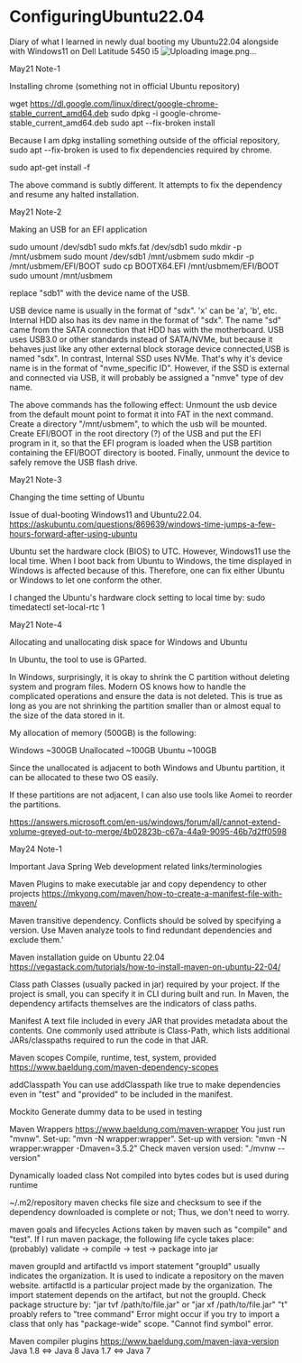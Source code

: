 # ConfiguringUbuntu22.04
Diary of what I learned in newly dual booting my Ubuntu22.04 alongside with Windows11 on Dell Latitude 5450 i5
![Uploading image.png…]()


May21 Note-1

Installing chrome (something not in official Ubuntu repository)

wget https://dl.google.com/linux/direct/google-chrome-stable_current_amd64.deb
sudo dpkg -i google-chrome-stable_current_amd64.deb
sudo apt --fix-broken install

Because I am dpkg installing something outside of the official repository, sudo apt --fix-broken is used to fix dependencies required by chrome. 

sudo apt-get install -f

The above command is subtly different. It attempts to fix the dependency and resume any halted installation. 

May21 Note-2

Making an USB for an EFI application

sudo umount /dev/sdb1
sudo mkfs.fat /dev/sdb1
sudo mkdir -p /mnt/usbmem
sudo mount /dev/sdb1 /mnt/usbmem
sudo mkdir -p /mnt/usbmem/EFI/BOOT
sudo cp BOOTX64.EFI /mnt/usbmem/EFI/BOOT
sudo umount /mnt/usbmem

replace "sdb1" with the device name of the USB. 

USB device name is usually in the format of "sdx". 'x' can be 'a', 'b', etc.
Internal HDD also has its dev name in the format of "sdx". The name "sd" came from the SATA connection that HDD has with the motherboard. 
USB uses USB3.0 or other standards instead of SATA/NVMe, but because it behaves just like any other external block storage device connected,USB is named "sdx". 
In contrast, Internal SSD uses NVMe. That's why it's device name is in the format of "nvme_specific ID". 
However, if the SSD is external and connected via USB, it will probably be assigned a "nmve" type of dev name. 

The above commands has the following effect: 
Unmount the usb device from the default mount point to format it into FAT in the next command. 
Create a directory "/mnt/usbmem", to which the usb will be mounted. 
Create EFI/BOOT in the root directory (?) of the USB and put the EFI program in it, so that the EFI program is loaded when the USB partition containing
the EFI/BOOT directory is booted. 
Finally, unmount the device to safely remove the USB flash drive. 

May21 Note-3

Changing the time setting of Ubuntu

Issue of dual-booting Windows11 and Ubuntu22.04. https://askubuntu.com/questions/869639/windows-time-jumps-a-few-hours-forward-after-using-ubuntu

Ubuntu set the hardware clock (BIOS) to UTC. However, Windows11 use the local time. When I boot back from Ubuntu to Windows, the time displayed in Windows is affected 
because of this. Therefore, one can fix either Ubuntu or Windows to let one conform the other. 

I changed the Ubuntu's hardware clock setting to local time by:
sudo timedatectl set-local-rtc 1 

May21 Note-4

Allocating and unallocating disk space for Windows and Ubuntu

In Ubuntu, the tool to use is GParted. 

In Windows, surprisingly, it is okay to shrink the C partition without deleting system and program files. Modern OS knows how to handle the complicated operations 
and ensure the data is not deleted. This is true as long as you are not shrinking the partition smaller than or almost equal to the size of the data stored in it. 

My allocation of memory (500GB) is the following: 

Windows ~300GB
Unallocated ~100GB
Ubuntu ~100GB

Since the unallocated is adjacent to both Windows and Ubuntu partition, it can be allocated to these two OS easily. 

If these partitions are not adjacent, I can also use tools like Aomei to reorder the partitions. 

https://answers.microsoft.com/en-us/windows/forum/all/cannot-extend-volume-greyed-out-to-merge/4b02823b-c67a-44a9-9095-46b7d2ff0598

May24 Note-1

Important Java Spring Web development related links/terminologies

Maven Plugins to make executable jar and copy dependency to other projects
https://mkyong.com/maven/how-to-create-a-manifest-file-with-maven/

Maven transitive dependency. 
Conflicts should be solved by specifying a version. Use Maven analyze tools to find redundant dependencies and exclude them.'

Maven installation guide on Ubuntu 22.04 
https://vegastack.com/tutorials/how-to-install-maven-on-ubuntu-22-04/

Class path 
Classes (usually packed in jar) required by your project. If the project is small, you can specify it in CLI during built and run.
In Maven, the dependency artifacts themselves are the indicators of class paths. 

Manifest
A text file included in every JAR that provides metadata about the contents. One commonly used attribute is Class-Path, which lists additional JARs/classpaths required to run the code in that JAR.

Maven scopes
Compile, runtime, test, system, provided
https://www.baeldung.com/maven-dependency-scopes

addClasspath
You can use addClasspath like <addClasspath>true</addClasspath> to make dependencies even in "test" and "provided" to be included in the manifest. 

Mockito
Generate dummy data to be used in testing

Maven Wrappers
https://www.baeldung.com/maven-wrapper
You just run "mvnw".
Set-up: 
"mvn -N wrapper:wrapper".
Set-up with version:
"mvn -N wrapper:wrapper -Dmaven=3.5.2"
Check maven version used:
"./mvnw --version"

Dynamically loaded class
Not compiled into bytes codes but is used during runtime

~/.m2/repository
maven checks file size and checksum to see if the dependency downloaded is complete or not; Thus, we don't need to worry.

maven goals and lifecycles
Actions taken by maven such as "compile" and "test". If I run maven package, the following life cycle takes place:
(probably) validate -> compile -> test -> package into jar

maven groupId and artifactId vs import statement
"groupId" usually indicates the organization. It is used to indicate a repository on the maven website. artifactId is a particular project made by the organization. 
The import statement depends on the artifact, but not the groupId. 
Check package structure by:
"jar tvf /path/to/file.jar" or "jar xf /path/to/file.jar"
"t" proably refers to "tree command"
Error might occur if you try to import a class that only has "package-wide" scope.
"Cannot find symbol" error.

Maven compiler plugins
https://www.baeldung.com/maven-java-version
Java 1.8 <=> Java 8
Java 1.7 <=> Java 7




